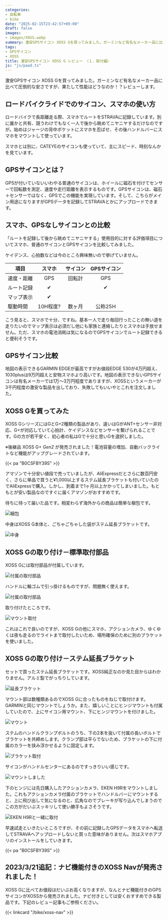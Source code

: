```yaml
---
categories:
- 自転車
- bike
date: "2025-02-15T23:42:57+09:00"
draft: false
images: 
- images/XOSS.webp
summary: 激安GPSサイコン XOSS Gを買ってみました。ガーミンなど有名なメーカー品に比べて圧倒的な安さですが、果たして性能はどうなのか！？レビューします。
tags:
- GPSサイコン
- XOSS
title: 激安GPSサイコン XOSS G レビュー （１．取付編）
js: "js/paad.ts"
---
```


激安GPSサイコン XOSS
Gを買ってみました。ガーミンなど有名なメーカー品に比べて圧倒的な安さですが、果たして性能はどうなのか！？レビューします。

## ロードバイクライドでのサイコン、スマホの使い方

ロードバイクで長距離走る際、スマホでルートをSTRAVAに記録しています。別に誰かと共有、競うわけでもなく一人で後から眺めてニヤニヤするだけなのですが。始めはジャージの背中ポケットにスマホを忍ばせ、その後ハンドルバーにスマホをマウントして使っています。

スマホとは別に、CATEYEのサイコンも使っていて、主にスピード、時刻なんかを見ています。

## GPSサイコンとは？

GPSが付いていないいわやる普通のサイコンは、ホイールに磁石を付けてセンサーで回転数を測定、速度や走行距離を表示するものです。GPSサイコンは、磁石＋センサーではなく、GPSでこの機能を実現しています。そして、こちらがメイン用途になりますがGPSデータを記録してSTRAVAとかにアップロードできます。

## スマホ、GPSなしサイコンとの比較

「ルートを記録して後から眺めてニヤニヤする」使用目的に対する評価項目についてスマホ、普通のサイコンとGPSサイコンを比較してみました。

ケイデンス、心拍数などは今のところ興味無いので挙げていません。


|項目      |   スマホ  |   サイコン |  GPSサイコン|
|----------|:--------:|:---------:|:----------:|
|速度・距離 |  GPS      |   回転計  |  GPS       |
|ルート記録 |  ✔       |           |  ✔        |
|マップ表示 |  ✔       |           |            |
|駆動時間   |  10H程度? | 数ヶ月     | 公称25H    |

こう見ると、スマホで十分、ですね。基本一人で走り毎回行ったことの無い道を走りたいのでマップ表示は必須だし他にも家族と連絡したりとスマホは手放せません。ただ、スマホの電池消耗は気になるのでGPSサイコンでルート記録できると便利そうです。

## GPSサイコン比較

地図の表示できるGARMIN EDGEが最高ですがお値段EDGE
530が4万円超え、1030plusは9万円超えと安物スマホより高いです。地図の表示できないGPSサイコンは有名メーカーでは1万～3万円程度でありますが、XOSSというメーカーが3千円程度の激安な製品を出しており、失敗してもいいやとこれを注文しました。

## XOSS Gを買ってみた

XOSS
GシリーズにはGとG+2種類の製品があり、違いはGがANT+センサー非対応、G+が対応していて心拍計、ケイデンスなどセンサーを繋げられることです。Gの方が若干安く、初心者の私はGで十分と思いGを選択しました。

※後継品 XOSS G+ *Gen2*
が発売されました！電池容量の増加、自動バックライトなど機能がアップグレードされています。

{{< pa "B0CSFBY39S" >}}

アマゾンで十分安い値段で売っていましたが、AliExpressだとさらに数百円安く、さらに単品で買うと¥1,000以上するステム延長ブラケットも付いていたのでAliExpressで購入。しかし、到着まで1ヶ月以上かかってしまいました。もともとが安い製品なのですぐに届くアマゾンがおすすめです。

待ちに待って届いた品です。相変わらず海外からの商品は簡単な梱包です。

![梱包](./images/IMG_20201023_064834.jpg)

中身はXOSS G本体と、ごちゃごちゃした袋がステム延長ブラケットです。

![中身](./images/IMG_20201024_115139.jpg)

## XOSS Gの取り付け－標準取付部品

XOSS Gには取付部品が付属しています。

![付属の取付部品](./images/IMG_20201024_115459.jpg)

ハンドルに輪ゴムで引っ掛けるものですが、問題無く使えます。

![付属の取付部品](./images/IMG_20201024_120159.jpg)

取り付けたところです。

![マウント取付](./images/IMG_20201024_120211.jpg)

これはこれで良いのですが、XOSS
Gの他にスマホ、アクションカメラ、ゆくゆくは夜も走るのでライトまで取付したいため、場所確保のために別のブラケットを使いました。

## XOSS Gの取り付け－ステム延長ブラケット

セットで買ったステム延長ブラケットです。XOSS純正なのか見た目からはわかりません。アルミ製でがっちりしています。

![延長ブラケット](./images/IMG_20201024_115530.jpg)

マウント部は数種類あるのでXOSS
Gに合ったものをねじで取付けます。GARMINと同じマウントでしょうか。また、嬉しいことにヒンジマウントも付属していたので、上にサイコン用マウント、下にヒンジマウントを付けました。

![マウント](./images/IMG_20201024_135001.jpg)

ステムのハンドルクランプボルトのうち、下の2本を抜いて付属の長いボルトでブラケットを共締めします。クランプ部は平らでないため、ブラケットの下に付属のカラーを挟み浮かせるように固定します。

![ブラケット取付](./images/IMG_20201024_115539.jpg)

サイコンがハンドルセンターにあるのですっきりいい感じです。

![マウントしました](./images/IMG_20201024_141801.jpg)

下のヒンジには先日購入したアクションカメラ、EKEN
H9Rをマウントしました。これもアクションカメラ付属のブラケットでハンドルバーにマウントすると、上に飛び出して気になるのと、広角なのでブレーキが写り込んでしまうのでこの方がだいぶスッキリして使い勝手もよさそうです。

![EKEN H9Rと一緒に取付](./images/IMG_20201024_141818.jpg)

早速試走といきたいところですが、その前に記録したGPSデータをスマホへ転送してSTRAVAへアップロードしないと買った意味がありません。次はスマホアプリのインストールをしていきます。

{{< pa "B0CSFBY39S" >}}

## 2023/3/21追記：ナビ機能付きのXOSS Navが発売されました！

XOSS
Gに比べてお値段はだいぶお高くなりますが、なんとナビ機能付きのGPSサイコンがXOSSから発売されました。ナビ付きとしては安くおすすめできる製品です。下記のレビュー記事もご参照ください。

{{< linkcard "/bike/xoss-nav" >}}
